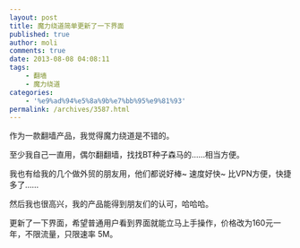 ```yaml
---
layout: post
title: 魔力绕道简单更新了一下界面
published: true
author: moli
comments: true
date: 2013-08-08 04:08:11
tags:
    - 翻墙
    - 魔力绕道
categories:
    - '%e9%ad%94%e5%8a%9b%e7%bb%95%e9%81%93'
permalink: /archives/3587.html
---
```

作为一款翻墙产品，我觉得魔力绕道是不错的。

至少我自己一直用，偶尔翻翻墙，找找BT种子森马的……相当方便。

我也有给我的几个做外贸的朋友用，他们都说好棒~ 速度好快~ 比VPN方便，快捷多了……

然后我也很高兴，我的产品能得到朋友们的认可，哈哈哈。

更新了一下界面，希望普通用户看到界面就能立马上手操作，价格改为160元一年，不限流量，只限速率 5M。

[][1]

 [1]: http://img.huoxr.com/huoxr/2013/08/20130808164125.jpg